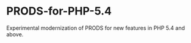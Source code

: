 PRODS-for-PHP-5.4
=================

Experimental modernization of PRODS for new features in PHP 5.4 and above.
